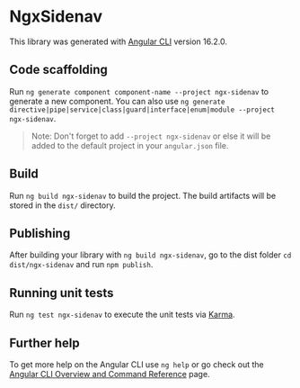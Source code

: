 # NgxSidenav

This library was generated with [Angular CLI](https://github.com/angular/angular-cli) version 16.2.0.

## Code scaffolding

Run `ng generate component component-name --project ngx-sidenav` to generate a new component. You can also use `ng generate directive|pipe|service|class|guard|interface|enum|module --project ngx-sidenav`.
> Note: Don't forget to add `--project ngx-sidenav` or else it will be added to the default project in your `angular.json` file. 

## Build

Run `ng build ngx-sidenav` to build the project. The build artifacts will be stored in the `dist/` directory.

## Publishing

After building your library with `ng build ngx-sidenav`, go to the dist folder `cd dist/ngx-sidenav` and run `npm publish`.

## Running unit tests

Run `ng test ngx-sidenav` to execute the unit tests via [Karma](https://karma-runner.github.io).

## Further help

To get more help on the Angular CLI use `ng help` or go check out the [Angular CLI Overview and Command Reference](https://angular.io/cli) page.
